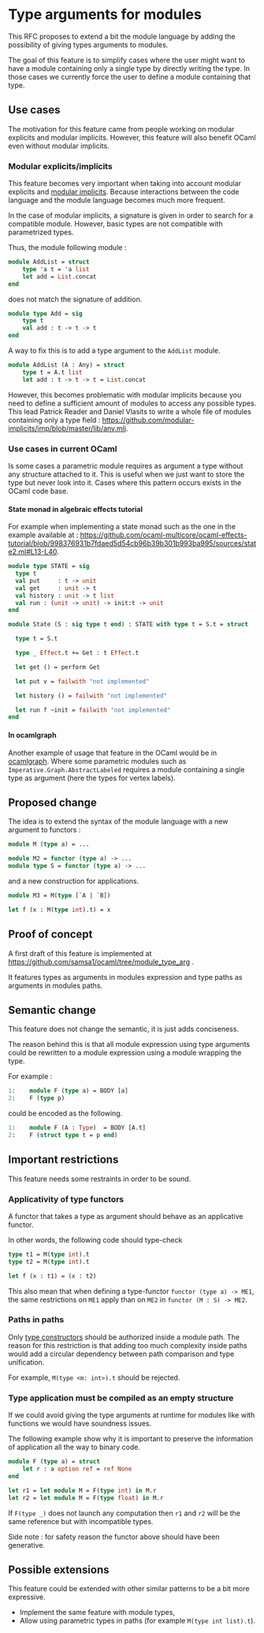 
# Type arguments for modules

This RFC proposes to extend a bit the module language by adding the possibility
of giving types arguments to modules.

The goal of this feature is to simplify cases where the user might want
to have a module containing only a single type by directly writing the type.
In those cases we currently force the user to define a module containing that
type.

## Use cases

The motivation for this feature came from people working on modular explicits 
and modular implicits. However, this feature will also benefit OCaml even
without modular implicits.

### Modular explicits/implicits

This feature becomes very important when taking into account modular explicits
and [modular implicits](https://arxiv.org/pdf/1512.01895). Because interactions
between the code language and the module language becomes much more frequent.

In the case of modular implicits, a signature is given in order to search for a
compatible module. However, basic types are not compatible with parametrized
types.

Thus, the module following module :

```ocaml
module AddList = struct
    type 'a t = 'a list
    let add = List.concat
end
```

does not match the signature of addition.

```ocaml
module type Add = sig
    type t
    val add : t -> t -> t
end
```

A way to fix this is to add a type argument to the `AddList` module.

```ocaml
module AddList (A : Any) = struct
    type t = A.t list
    let add : t -> t -> t = List.concat
```

However, this becomes problematic with modular implicits because you need to
define a sufficient amount of modules to access any possible types. This lead
Patrick Reader and Daniel Vlasits to write a whole file of modules containing
only a type field :
https://github.com/modular-implicits/imp/blob/master/lib/any.mli.



### Use cases in current OCaml

Is some cases a parametric module requires as argument a type without any
structure attached to it. This is useful when we just want to store the type
but never look into it. Cases where this pattern occurs exists in the OCaml code
base.


#### State monad in algebraic effects tutorial

For example when implementing a state monad such as the
one in the example available at :
https://github.com/ocaml-multicore/ocaml-effects-tutorial/blob/998376931b7fdaed5d54cb96b39b301b993ba995/sources/state2.ml#L13-L40.

```ocaml
module type STATE = sig
  type t
  val put     : t -> unit
  val get     : unit -> t
  val history : unit -> t list
  val run : (unit -> unit) -> init:t -> unit
end

module State (S : sig type t end) : STATE with type t = S.t = struct

  type t = S.t

  type _ Effect.t += Get : t Effect.t

  let get () = perform Get

  let put v = failwith "not implemented"

  let history () = failwith "not implemented"

  let run f ~init = failwith "not implemented"
end
```

#### In ocamlgraph

Another example of usage that feature in the OCaml would be in
[ocamlgraph](https://github.com/backtracking/ocamlgraph). Where some parametric
modules such as `Imperative.Graph.AbstractLabeled` requires a module containing
a single type as argument (here the types for vertex labels).

## Proposed change

The idea is to extend the syntax of the module language with a new argument to
functors :

```ocaml
module M (type a) = ...

module M2 = functor (type a) -> ...
module type S = functor (type a) -> ...
```

and a new construction for applications.

```ocaml
module M3 = M(type [`A | `B])

let f (x : M(type int).t) = x
```

## Proof of concept

A first draft of this feature is implemented at
https://github.com/samsa1/ocaml/tree/module_type_arg .

It features types as arguments in modules expression and type paths
as arguments in modules paths.

## Semantic change

This feature does not change the semantic, it is just adds conciseness.

The reason behind this is that all module expression using type arguments could
be rewritten to a module expression using a module wrapping the type.

For example :

```ocaml
1:    module F (type a) = BODY [a]
2:    F (type p)
```

could be encoded as the following.

```ocaml
1:    module F (A : Type)  = BODY [A.t]
2:    F (struct type t = p end)
```

## Important restrictions

This feature needs some restraints in order to be sound.

### Applicativity of type functors

A functor that takes a type as argument should behave as an applicative functor.

In other words, the following code should type-check

```ocaml
type t1 = M(type int).t
type t2 = M(type int).t

let f (x : t1) = (x : t2)
```

This also mean that when defining a type-functor `functor (type a) -> ME1`,
the same restrictions on `ME1` apply than on `ME2` in `functor (M : S) -> ME2`.

### Paths in paths

Only [type constructors](https://ocaml.org/manual/5.2/names.html#typeconstr)
should be authorized inside a module path. The reason for this restriction is
that adding too much complexity inside paths would add a circular dependency
between path comparison and type unification.

For example, `M(type <m: int>).t` should be rejected.

### Type application must be compiled as an empty structure

If we could avoid giving the type arguments at runtime for modules like with
functions we would have soundness issues.

The following example show why it is important to preserve the information of
application all the way to binary code.

```ocaml
module F (type a) = struct
    let r : a option ref = ref None
end

let r1 = let module M = F(type int) in M.r
let r2 = let module M = F(type float) in M.r
```

If `F(type _)` does not launch any computation then `r1` and `r2` will be the
same reference but with incompatible types.

Side note : for safety reason the functor above should have been generative.

## Possible extensions

This feature could be extended with other similar patterns to be a bit more expressive.

- Implement the same feature with module types,
- Allow using parametric types in paths (for example `M(type int list).t`).
